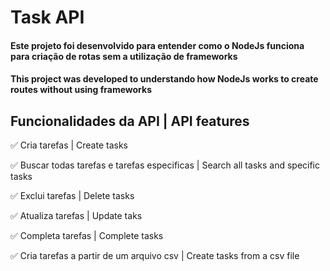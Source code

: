 # Task API


#### Este projeto foi desenvolvido para entender como o NodeJs funciona para criação de rotas sem a utilização de frameworks
#### This project was developed to understando how NodeJs works to create routes without using frameworks

## Funcionalidades da API | API features


✅ Cria tarefas | Create tasks

✅ Buscar todas tarefas e tarefas especificas | Search all tasks and specific tasks

✅ Exclui tarefas | Delete tasks

✅ Atualiza tarefas | Update taks

✅ Completa tarefas | Complete tasks

✅ Cria tarefas a partir de um arquivo csv | Create tasks from a csv file
